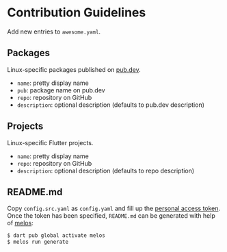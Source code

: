 # Contribution Guidelines

Add new entries to `awesome.yaml`.

## Packages

Linux-specific packages published on [pub.dev](https://pub.dev).

- `name`: pretty display name
- `pub`: package name on pub.dev
- `repo`: repository on GitHub
- `description`: optional description (defaults to pub.dev description)

## Projects

Linux-specific Flutter projects.

- `name`: pretty display name
- `repo`: repository on GitHub
- `description`: optional description (defaults to repo description)

## README.md

Copy `config.src.yaml` as `config.yaml` and fill up the [personal access token](https://docs.github.com/en/github/authenticating-to-github/keeping-your-account-and-data-secure/creating-a-personal-access-token).
Once the token has been specified, `README.md` can be generated with help of [melos](https://melos.invertase.dev/):

```bash
$ dart pub global activate melos
$ melos run generate
```
